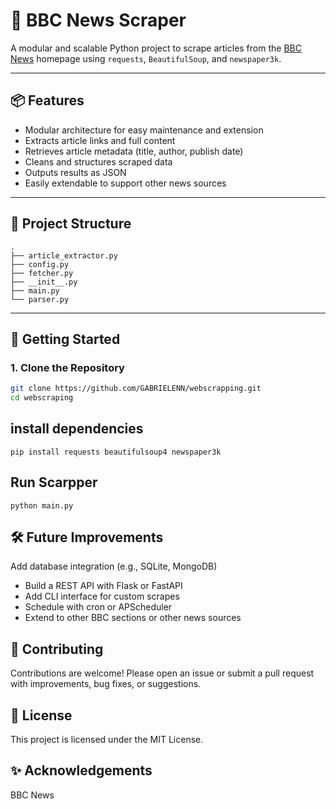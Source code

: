  # 📰 BBC News Scraper

A modular and scalable Python project to scrape articles from the [BBC News](https://www.bbc.com/news) homepage using `requests`, `BeautifulSoup`, and `newspaper3k`.

---

## 📦 Features

- Modular architecture for easy maintenance and extension
- Extracts article links and full content
- Retrieves article metadata (title, author, publish date)
- Cleans and structures scraped data
- Outputs results as JSON
- Easily extendable to support other news sources

---

## 📁 Project Structure

```
.
├── article_extractor.py
├── config.py
├── fetcher.py
├── __init__.py
├── main.py
└── parser.py
```

---

## 🚀 Getting Started

### 1. Clone the Repository

```bash
git clone https://github.com/GABRIELENN/webscrapping.git
cd webscraping
```
## install dependencies
```
pip install requests beautifulsoup4 newspaper3k
```
## Run Scarpper
```
python main.py
```
## 🛠️ Future Improvements
Add database integration (e.g., SQLite, MongoDB)

- Build a REST API with Flask or FastAPI
- Add CLI interface for custom scrapes
- Schedule with cron or APScheduler
- Extend to other BBC sections or other news sources

## 🤝 Contributing
Contributions are welcome! Please open an issue or submit a pull request with improvements, bug fixes, or suggestions.

## 📄 License
This project is licensed under the MIT License.

## ✨ Acknowledgements
BBC News
     
                
                  
                      
                 
          
      
           
        
 
